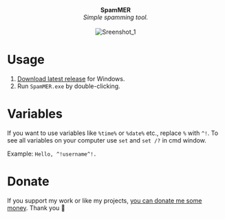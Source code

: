 <p align="center">
	<b>SpamMER</b>
	<br>
	<i>Simple spamming tool.</i>
	<br><br>
	<img alt="Sreenshot_1" src="https://user-images.githubusercontent.com/48186982/64488191-44c75000-d245-11e9-8b7c-d76fa98610da.png">
</p>

# Usage
1. [Download latest release](https://github.com/hXR16F/SpamMER/releases) for Windows.
2. Run `SpamMER.exe` by double-clicking.

# Variables
If you want to use variables like `%time%` or `%date%` etc., replace `%` with `^!`. To see all variables on your computer use `set` and `set /?` in cmd window.

Example: `Hello, ^!username^!.`

# Donate
If you support my work or like my projects, [you can donate me some money](https://github.com/hXR16F/donate/blob/master/README.md). Thank you 💙
